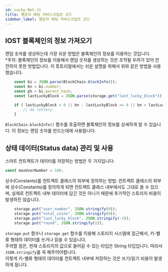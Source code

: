 ```yaml
---
id: Lucky-Bet-Js
title: 행운의 베팅 자바스크립트 코드
sidebar_label: 행운의 베팅 자바스크립트 코드
---
```


## IOST 블록체인의 정보 가져오기

랜덤 숫자를 생성하는데 가장 쉬운 방법은 블록체인의 정보를 이용하는 것입니다.  
\*주의: 블록체인의 정보를 이용해서 랜덤 숫자를 생성하는 것은 조작될 우려가 있어 안전하지 못한 방법입니다. 이 튜토리얼에서는 쉬운 설명을 위해서 위와 같은 방법을 사용했습니다.

```javascript
	const bi = JSON.parse(BlockChain.blockInfo());
	const bn = bi.number;
	const ph = bi.parent_hash;
	const lastLuckyBlock = JSON.parse(storage.get("last_lucky_block"));

	if ( lastLuckyBlock < 0 || bn - lastLuckyBlock >= 9 || bn > lastLuckyBlock && ph[ph.length-1] % 16 === 0) {
		// do lottery
	}
```

`BlockChain.blockInfo()` 함수를 호출하면 블록체인의 정보를 상세하게 알 수 있습니다. 이 정보는 랜덤 숫자를 만드는데에 사용됩니다.

## 상태 데이터(Status data) 관리 및 사용

스마트 컨트랙트가 데이터를 저장하는 방법은 두 가지입니다:

```javascript
const maxUserNumber = 100;
```

상수(Constants)를 컨트랙트 클래스의 외부에 정의하는 방법: 컨트랙트 클래스의 외부에 상수(Constants)를 정의하게 되면 컨트랙트 클래스 내부에서도 그대로 쓸 수 있으며, 실제로 컨트랙트 내부 데이터에 담긴 것은 아니기 때문에 추가적인 스토리지 비용이 발생하진 않습니다.

```javascript
	storage.put("user_number", JSON.stringify(0));
	storage.put("total_coins", JSON.stringify(0));
	storage.put("last_lucky_block", JSON.stringify(-1));
	storage.put("round", JSON.stringify(1));
```

`storage.put` 함수나 `storage.get` 함수를 이용해 스토리지 시스템에 접근해서, 키-밸류 형태의 데이터를 쓰거나 읽을 수 있습니다.  
주의할 점은, 현재 스토리지의 값으로 들어갈 수 있는 타입은 String 타입입니다. 따라서 `JSON.stringify`를 꼭 해주어야합니다.  
이렇게 키-밸류 형태의 데이터를 컨트랙트 내부에 저장하는 것은 쓰기/읽기 비용이 발생하게 됩니다.
